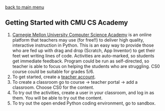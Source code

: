[back to main menu](https://lindsaycullum.github.io/cs-resource-instructions)

## Getting Started with CMU CS Academy

<ol>
  <li><a href="https://academy.cs.cmu.edu/" target="_blank">Carnegie Mellon University Computer Science Academy</a> is an online platform that teachers may use (for free!!) to deliver high quality, interactive instruction in Python. This is an easy way to provide those who are fed up with drag and drop (Scratch, App Inventor) to get their feet wet writing lines of code. Activities are auto-marked, so students get immediate feedback. Program could be run as self-directed, so teacher is able to focus on helping the students who are struggling. CS0 course could be suitable for grades 5/6.
  </li>
  <li>To get started, create a <a href="https://academy.cs.cmu.edu/register#teacher" target="_blank">teacher account</a>.
  </li>
  <li>To create a classroom go to course -> teacher portal -> add a classroom. Choose CS0 for the content.</li>
  <li>To try out the activities, create a user in your classroom, and log in as them. You will be able to try out the content.</li>
  <li>To try out the open ended Python coding environment, go to sandbox.</li>  
</ol>

